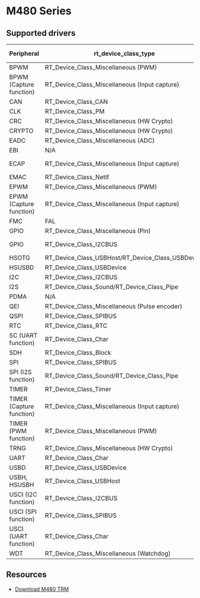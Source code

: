 # M480 Series

## Supported drivers

| Peripheral | rt_device_class_type | Device name |
| ------ | ----  | :------:  |
| BPWM | RT_Device_Class_Miscellaneous (PWM) | ***bpwm[0-1]*** |
| BPWM (Capture function)| RT_Device_Class_Miscellaneous (Input capture) | ***bpwm[0-1]i[0-5]*** |
| CAN | RT_Device_Class_CAN | ***can[0-1]*** |
| CLK | RT_Device_Class_PM | ***pm*** |
| CRC | RT_Device_Class_Miscellaneous (HW Crypto) | ***hwcryto*** |
| CRYPTO | RT_Device_Class_Miscellaneous (HW Crypto) | ***hwcryto*** |
| EADC | RT_Device_Class_Miscellaneous (ADC) | ***eadc[0-1]*** |
| EBI | N/A | ***N/A*** |
| ECAP | RT_Device_Class_Miscellaneous (Input capture) | ***ecap[0-1]i[0-2]*** |
| EMAC | RT_Device_Class_NetIf | ***e0*** |
| EPWM | RT_Device_Class_Miscellaneous (PWM) | ***epwm[0-1]*** |
| EPWM (Capture function) | RT_Device_Class_Miscellaneous (Input capture) | ***epwm[0-1]i[0-5]*** |
| FMC | FAL | ***N/A*** |
| GPIO | RT_Device_Class_Miscellaneous (Pin) | ***gpio*** |
| GPIO | RT_Device_Class_I2CBUS | ***softi2c0[0-1]*** |
| HSOTG | RT_Device_Class_USBHost/RT_Device_Class_USBDevice | ***N/A*** |
| HSUSBD | RT_Device_Class_USBDevice | ***usbd*** |
| I2C | RT_Device_Class_I2CBUS | ***i2c[0-2]*** |
| I2S | RT_Device_Class_Sound/RT_Device_Class_Pipe | ***sound0*** |
| PDMA | N/A | ***N/A*** |
| QEI | RT_Device_Class_Miscellaneous (Pulse encoder) | ***qei[0-1]*** |
| QSPI | RT_Device_Class_SPIBUS | ***qspi[0-1]*** |
| RTC | RT_Device_Class_RTC | ***rtc*** |
| SC (UART function) | RT_Device_Class_Char | ***scuart[0-2]*** |
| SDH | RT_Device_Class_Block | ***sdh[0-1]*** |
| SPI | RT_Device_Class_SPIBUS | ***spi[0-3]*** |
| SPI (I2S function) | RT_Device_Class_Sound/RT_Device_Class_Pipe | ***spii2s[0-3]*** |
| TIMER | RT_Device_Class_Timer | ***timer[0-3]*** |
| TIMER (Capture function) | RT_Device_Class_Miscellaneous (Input capture) | ***timer[0-3]i0*** |
| TIMER (PWM function) | RT_Device_Class_Miscellaneous (PWM) | ***tpwm[0-3]*** |
| TRNG | RT_Device_Class_Miscellaneous (HW Crypto) | ***hwcryto*** |
| UART | RT_Device_Class_Char | ***uart[0-7]*** |
| USBD | RT_Device_Class_USBDevice | ***usbd*** |
| USBH, HSUSBH | RT_Device_Class_USBHost | ***usbh*** |
| USCI (I2C function) | RT_Device_Class_I2CBUS | ***ui2c[0-1]*** |
| USCI (SPI function) | RT_Device_Class_SPIBUS | ***uspi[0-1]*** |
| USCI (UART function) | RT_Device_Class_Char | ***uuart[0-1]*** |
| WDT | RT_Device_Class_Miscellaneous (Watchdog) | ***wdt*** |

## Resources
* [Download M480 TRM][1]

  [1]: https://www.nuvoton.com/resource-download.jsp?tp_GUID=DA05-M480
